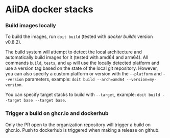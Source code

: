 # AiiDA docker stacks

### Build images locally

To build the images, run `doit build` (tested with *docker buildx* version v0.8.2).

The build system will attempt to detect the local architecture and automatically build images for it (tested with amd64 and arm64).
All commands `build`, `tests`, and `up` will use the locally detected platform and use a version tag based on the state of the local git repository.
However, you can also specify a custom platform or version with the `--platform` and `--version` parameters, example: `doit build --arch=amd64 --version=my-version`.

You can specify target stacks to build with `--target`, example: `doit build --target base --target base`.

### Trigger a build on ghcr.io and dockerhub

Only the PR open to the organization repository will trigger a build on ghcr.io.
Push to dockerhub is triggered when making a release on github.
